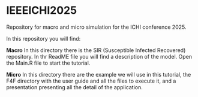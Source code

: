 # IEEEICHI2025
Repository for macro and micro simulation for the ICHI conference 2025.

In this repository you will find:

**Macro**
In this directory there is the SIR (Susceptible Infected Recovered) repository. In thr ReadME file you will find a description of the model. Open the Main.R file to start the tutorial. 

**Micro**
In this directory there are the example we will use in this tutorial, the F4F directory with the user guide and all the files to execute it, and a presentation presenting all the detail of the application.
